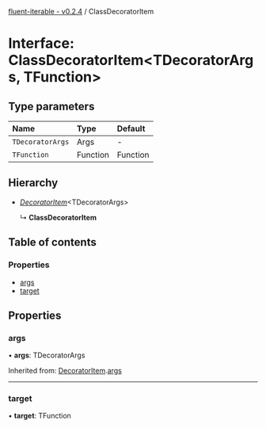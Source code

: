 [fluent-iterable - v0.2.4](../README.md) / ClassDecoratorItem

# Interface: ClassDecoratorItem<TDecoratorArgs, TFunction\>

## Type parameters

Name | Type | Default |
:------ | :------ | :------ |
`TDecoratorArgs` | Args | - |
`TFunction` | Function | Function |

## Hierarchy

* [*DecoratorItem*](decoratoritem.md)<TDecoratorArgs\>

  ↳ **ClassDecoratorItem**

## Table of contents

### Properties

- [args](classdecoratoritem.md#args)
- [target](classdecoratoritem.md#target)

## Properties

### args

• **args**: TDecoratorArgs

Inherited from: [DecoratorItem](decoratoritem.md).[args](decoratoritem.md#args)

___

### target

• **target**: TFunction

